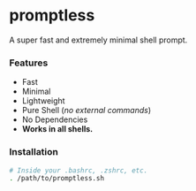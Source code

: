 # promptless

A super fast and extremely minimal shell prompt.

### Features

- Fast
- Minimal
- Lightweight
- Pure Shell (*no external commands*)
- No Dependencies
- **Works in all shells.**

### Installation

```sh
# Inside your .bashrc, .zshrc, etc.
. /path/to/promptless.sh
```

